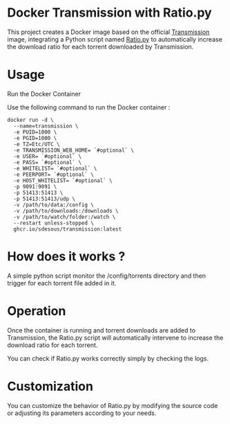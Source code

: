 # Docker Transmission with Ratio.py

This project creates a Docker image based on the official [Transmission](https://docs.linuxserver.io/images/docker-transmission/) image, integrating a Python script named [Ratio.py](https://github.com/MisterDaneel/Ratio.py) to automatically increase the download ratio for each torrent downloaded by Transmission.

# Usage
Run the Docker Container

Use the following command to run the Docker container :

```
docker run -d \
  --name=transmission \
  -e PUID=1000 \
  -e PGID=1000 \
  -e TZ=Etc/UTC \
  -e TRANSMISSION_WEB_HOME= `#optional` \
  -e USER= `#optional` \
  -e PASS= `#optional` \
  -e WHITELIST= `#optional` \
  -e PEERPORT= `#optional` \
  -e HOST_WHITELIST= `#optional` \
  -p 9091:9091 \
  -p 51413:51413 \
  -p 51413:51413/udp \
  -v /path/to/data:/config \
  -v /path/to/downloads:/downloads \
  -v /path/to/watch/folder:/watch \
  --restart unless-stopped \
  ghcr.io/sdesous/transmission:latest
```

# How does it works ?

A simple python script monitor the /config/torrents directory and then trigger for each torrent file added in it.

# Operation
Once the container is running and torrent downloads are added to Transmission, the Ratio.py script will automatically intervene to increase the download ratio for each torrent.

You can check if Ratio.py works correctly simply by checking the logs.

# Customization
You can customize the behavior of Ratio.py by modifying the source code or adjusting its parameters according to your needs.
